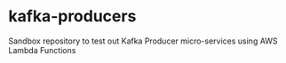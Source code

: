 # kafka-producers
Sandbox repository to test out Kafka Producer micro-services using AWS Lambda Functions
